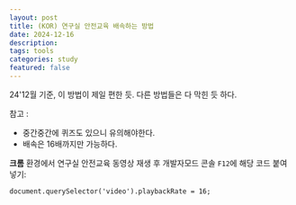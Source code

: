 ```yaml
---
layout: post
title: (KOR) 연구실 안전교육 배속하는 방법
date: 2024-12-16
description: 
tags: tools
categories: study
featured: false
---
```


24'12월 기준, 이 방법이 제일 편한 듯. 다른 방법들은 다 막힌 듯 하다.

참고 :
- 중간중간에 퀴즈도 있으니 유의해야한다.
- 배속은 16배까지만 가능하다.
 
**크롬** 환경에서 연구실 안전교육 동영상 재생 후 개발자모드 콘솔 `F12`에 해당 코드 붙여넣기:

```
document.querySelector('video').playbackRate = 16;
```

